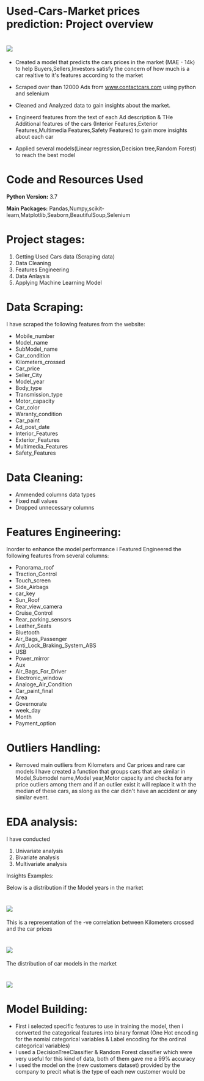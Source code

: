 # Used-Cars-Market prices prediction: Project overview

# ![](Global-Ucar-1-1.png)

- Created a model that predicts the cars prices in the market (MAE - 14k) to help Buyers,Sellers,Investors satisfy the concern of how much is a car
realtive to it's features according to the market

- Scraped over than 12000 Ads from www.contactcars.com using python and selenium 
- Cleaned and Analyzed data to gain insights about the market.
- Engineerd features from the text of each Ad description & THe Additional features of the cars (Interior Features,Exterior Features,Multimedia Features,Safety Features) to gain more insights about each car
- Applied several models(Linear regression,Decision tree,Random Forest) to reach the best model

# Code and Resources Used

**Python Version:** 3.7

**Main Packages:** Pandas,Numpy,scikit-learn,Matplotlib,Seaborn,BeautifulSoup,Selenium

# Project stages:

1. Getting Used Cars data (Scraping data)
2. Data Cleaning
3. Features Engineering
4. Data Anlaysis
5. Applying Machine Learning Model

# Data Scraping:

I have scraped the following features from the website:

- Mobile_number
- Model_name
- SubModel_name
- Car_condition
- Kilometers_crossed
- Car_price
- Seller_City
- Model_year
- Body_type
- Transmission_type
- Motor_capacity
- Car_color
- Waranty_condition
- Car_paint
- Ad_post_date
- Interior_Features
- Exterior_Features
- Multimedia_Features
- Safety_Features


# Data Cleaning:

- Ammended columns data types         
- Fixed null values
- Dropped unnecessary columns

# Features Engineering:

Inorder to enhance the model performance i Featured Engineered the following features from several columns:

- Panorama_roof
- Traction_Control
- Touch_screen
- Side_Airbags
- car_key	
- Sun_Roof
- Rear_view_camera
- Cruise_Control
- Rear_parking_sensors
- Leather_Seats
- Bluetooth
- Air_Bags_Passenger
- Anti_Lock_Braking_System_ABS
- USB
- Power_mirror
- Aux
- Air_Bags_For_Driver
- Electronic_window
- Analoge_Air_Condition
- Car_paint_final
- Area
- Governorate
- week_day
- Month
- Payment_option

# Outliers Handling:
- Removed main outliers from Kilometers and Car prices and rare car models
I have created a function that groups cars that are similar in Model,Submodel name,Model year,Motor capacity and checks for any price outliers among them and if an outlier exist it will replace it with the median of these cars, as slong as the car didn't have an accident or any similar event.

# EDA analysis:
I have conducted
1. Univariate analysis
2. Bivariate analysis
3. Multivariate analysis

Insights Examples:

Below is a distribution if the Model years in the market
# ![](Years.png)
This is a representation of the -ve correlation between Kilometers crossed and the car prices
# ![](Kilometers_vs_car_prices.png)
The distribution of car models in the market
# ![](Cars_models.png)

# Model Building:

* First i selected specific features to use in training the model, then i converted the categorical features into binary format (One Hot encoding for the nomial categorical variables & Label encoding for the ordinal categorical variables)
* I used a DecisionTreeClassifier & Random Forest classifier which were very useful for this kind of data, both of them gave me a 99% accuracy 
* I used the model on the (new customers dataset) provided by the company to precit what is the type of each new customer would be
